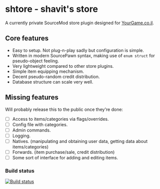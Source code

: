 # shtore - shavit's store

A currently private SourceMod store plugin designed for [YourGame.co.il](https://yourgame.co.il/).

## Core features

* Easy to setup. Not plug-n-play sadly but configuration is simple.
* Written in modern SourcePawn syntax, making use of `enum struct` for pseudo-object feeling.
* Very lightweight compared to other store plugins.
* Simple item equipping mechanism.
* Decent pseudo-random credit distribution.
* Database structure can scale very well.

## Missing features

Will probably release this to the public once they're done:

- [ ] Access to items/categories via flags/overrides.
- [ ] Config file with categories.
- [ ] Admin commands.
- [ ] Logging.
- [ ] Natives. (manipulating and obtaining user data, getting data about items/categories)
- [ ] Forwards. (item purchase/sale, credit distribution)
- [ ] Some sort of interface for adding and editing items.

### Build status

[![Build status](https://travis-ci.com/shavitush/shtore.svg?token=XKPoLu2iqpgbenWpSLsf&branch=master)](https://travis-ci.com/shavitush/shtore)